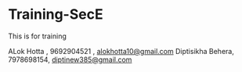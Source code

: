 # Training-SecE
This is for training

ALok Hotta , 9692904521 , alokhotta10@gmail.com
Diptisikha Behera, 7978698154, diptinew385@gmail.com
